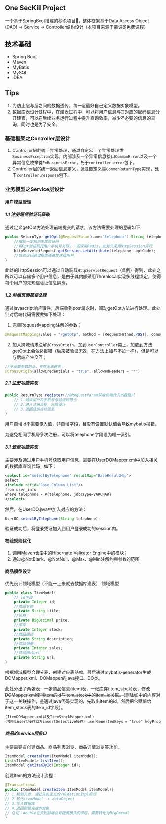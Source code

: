 ## One SecKill Project

一个基于SpringBoot搭建的秒杀项目:rocket:，整体框架基于Data Access Object (DAO) -> Service -> Controller结构设计（本项目来源于慕课网免费课程）

## 技术基础

- Spring Boot
- Maven
- MyBatis
- MySQL
- IDEA

## Tips
1. 为防止层与层之间的数据透传，每一层最好自己定义数据对象模型。
2. 数据库表设计过程中，在建表过程中，可以将用户信息与其对应的密码信息分开建表，可以在后续业务运行过程中提升查询效率，减少不必要的信息的查询，同时也是为了安全。


### 基础框架之Controller层设计

1. Controller层的统一异常处理，通过自定义一个异常处理类`BusinessException`实现，内部涉及一个异常信息接口`CommonError`以及一个异常信息枚举类`EmBusinessError`，处于`controller.error`包下。
2. Controller层的统一返回信息定义，通过自定义类`CommonReturnType`实现，处于`controller.response`包下。

### 业务模型之Service层设计

#### 用户模型管理
##### 1.1 注册短信验证码获取
通过定义getOpt方法处理前端提交的请求，该方法需要处理的逻辑如下

```java
public ReturnType getOpt(@RequestParam(name="telephone") String telephone){
	//按照一定规则生成验证码
	//将Opt验证码同用户手机号关联，一般采用Redis，此处先采用HttpSession实现
	httpServeletRequest.getSession.setAttribute(telephone, optCode);
	//将验证码通过短信通道发送给用户
}
```

此处的HttpSession可以通过自动装载`HttpServletRequest`（单例）得到，此处之所以可以存储多个用户信息，是由于其内部采用Threalocal实现多线程绑定，使得每个用户的先短信验证信息隔离。
##### 1.2 前端页面简易处理
通过javascript响应事件，后端收到post请求时，调动getOpt方法进行处理。此处针对后端代码需要做如下处理：
1. 完善RequestMapping注解的参数；
```java
@RequestMapping(value = "/getOtp", method = {RequestMethod.POST}, consumes = {CONTENT_TYPE_FORMED})
```
2. 加入跨域请求注解`@CrossOrigin`，加到`UserController`类上，加载到方法getOpt上会依然报错（后来被验证无效，在方法上加与不加一样），但是可以与后端产生交互；
```java
//不设置参数的话，依然无法避免
@CrossOrigin(allowCredentials = "true", allowedHeaders = "*")
```
##### 2.1 注册功能实现
```java
public ReturnType register(//@RequestParam获取前端传入的数据){
	// 1.验证用户的手机号与验证码符合
	// 2.进入注册流程，分层设计
	// 3.返回注册成功信息
}
```
用户自增id不需要传入值，非自增字段，且没有设置默认值会导致mybatis报错。

为避免相同手机号多次注册，可以将telephone字段设为唯一索引。

##### 3.1 登录功能实现
主要涉及通过用户手机号获取用户信息，需要在UserDOMapper.xml中加入相关的数据库查询代码，如下：
```xml
<select id="selectByTelephone" resultMap="BaseResultMap">
select
<include refid="Base_Column_List"/>
from user_info
where telephone = #{telephone, jdbcType=VARCHAR}
</select>
```
然后，在UserDO.java中加入对应的方法：
```java
UserDO selectByTelephone(String telephone);
```
验证成功后，将登录凭证加入到用户登录成功的session内。
#### 校验规则优化
1. 调用Maven仓库中的Hibernate Validator Engine中的模块；
2. 通过@NotBlank、@NotNull、@Max、@Min注解约束参数的范围

#### 商品模型设计
优先设计领域模型（不能一上来就去数据库建表）
领域模型
```java
public class ItemModel{
	// id字段
	private Integer id;
	//商品名称
	private String title;
	//价格
	private BigDecimal price;
	//库存
	private Integer stock;
	//商品描述
	private String description;
	//商品销量
	private Integer sales;
	//商品图片url
	private String url;
}
```
根据领域模型合理分表，创建对应表结构，最后通过mybatis-generator生成DOMapper.xml、DOMapper的java接口、DO类。

此处分出了两张表，一张商品信息(item)表，一张库存(item_stock)表，~~修改DOMopper.xml使得item的id与item_stock中的item_id关联。~~（删除线中的内容对于这一关联操作，是通过java代码实现的，先取出item的id，然后把它赋值给item_stock表的item_id字段）。
```xml
(ItemDOMapper.xml以及ItemStockMapper.xml)
(找到insert操作以及insertSelective操作) userGenertedKeys = "true" keyProperty = "id"(不是true) (此处的原因与id自增有关，既然如此，为何myBatis在设计的时候为啥不默认为true)(后来发现，如果不写，service层通过DO取不出来id值)
```
##### 商品的service层接口
主要需要有创建商品、商品列表浏览、商品详情浏览等功能。
```java
ItemModel createItem(ItemModel itemModel);
List<ItemModel> listItem();
ItemModel getItemById(Integer id);
```
创建Item的方法设计流程：
```java
@Transactional 
public ItemModel createItem(ItemModel itemModel){
// 1.校验入参，通过先前定义的ValdationImpl实现
// 2.转化itemModel -> dataObject
// 3.写入数据库
// 4.返回创建完成的对象
// 注记：double在传到前端会有精度损失的问题，需要转化为BigDecmal
}
```
